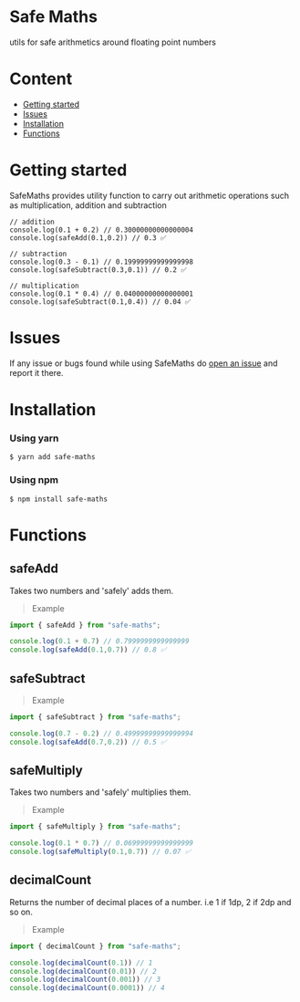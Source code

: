 # Safe Maths

utils for safe arithmetics around floating point numbers

# Content

- [Getting started](#getting-started)
- [Issues](#issues)
- [Installation](#installation)
- [Functions](#functions)

# Getting started

SafeMaths provides utility function to carry out arithmetic operations such as multiplication, addition and subtraction

```
// addition
console.log(0.1 + 0.2) // 0.30000000000000004
console.log(safeAdd(0.1,0.2)) // 0.3 ✅

// subtraction
console.log(0.3 - 0.1) // 0.19999999999999998
console.log(safeSubtract(0.3,0.1)) // 0.2 ✅

// multiplication
console.log(0.1 * 0.4) // 0.04000000000000001
console.log(safeSubtract(0.1,0.4)) // 0.04 ✅
```

# Issues

If any issue or bugs found while using SafeMaths do [open an issue](https://github.com/Xavier577/safe-maths/issues) and report it there.

# Installation

### Using yarn

```
$ yarn add safe-maths
```

### Using npm

```
$ npm install safe-maths
```

# Functions

## safeAdd
Takes two numbers and 'safely' adds them.

> Example

```typescript
import { safeAdd } from "safe-maths";

console.log(0.1 + 0.7) // 0.7999999999999999
console.log(safeAdd(0.1,0.7)) // 0.8 ✅
```

## safeSubtract

> Example

```typescript
import { safeSubtract } from "safe-maths";

console.log(0.7 - 0.2) // 0.49999999999999994
console.log(safeAdd(0.7,0.2)) // 0.5 ✅
```

## safeMultiply
Takes two numbers and 'safely' multiplies them.

> Example

```typescript
import { safeMultiply } from "safe-maths";

console.log(0.1 * 0.7) // 0.06999999999999999
console.log(safeMultiply(0.1,0.7)) // 0.07 ✅
```

## decimalCount
Returns the number of decimal places of a number. i.e 1 if 1dp, 2 if 2dp and so on.

> Example

```typescript
import { decimalCount } from "safe-maths";

console.log(decimalCount(0.1)) // 1 
console.log(decimalCount(0.01)) // 2
console.log(decimalCount(0.001)) // 3 
console.log(decimalCount(0.0001)) // 4 
```

